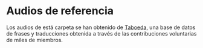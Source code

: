 # Audios de referencia

Los audios de está carpeta se han obtenido de [Taboeda](https://tatoeba.org/es), una base de datos de frases y traducciones obtenida a través de las contribuciones voluntarias de miles de miembros.
